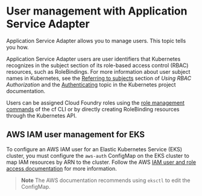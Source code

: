 # User management with Application Service Adapter

Application Service Adapter
allows you to manage users. This topic tells you how.

Application Service Adapter users are user identifiers that Kubernetes recognizes in the subject section of its role-based access control (RBAC) resources, such as RoleBindings. For more information about user subject names in Kubernetes, see the [Referring to subjects](https://kubernetes.io/docs/reference/access-authn-authz/rbac/#referring-to-subjects) section of _Using RBAC Authorization_ and the [Authenticating](https://kubernetes.io/docs/reference/access-authn-authz/authentication/) topic in the Kubernetes project documentation.

Users can be assigned Cloud Foundry roles using the [role management commands](https://docs.cloudfoundry.org/adminguide/cli-user-management.html#orgs-spaces) of the cf CLI or by directly creating RoleBinding resources through the Kubernetes API.

## <a id="aws-iam-user-management-eks"></a>AWS IAM user management for EKS
To configure an AWS IAM user for an Elastic Kubernetes Service (EKS) cluster, you must configure the `aws-auth` ConfigMap on the EKS cluster to map IAM resources by ARN to the cluster. Follow the AWS [IAM user and role access documentation](https://docs.aws.amazon.com/eks/latest/userguide/add-user-role.html) for more information.

> **Note** The AWS documentation recommends using `eksctl` to edit the ConfigMap.
